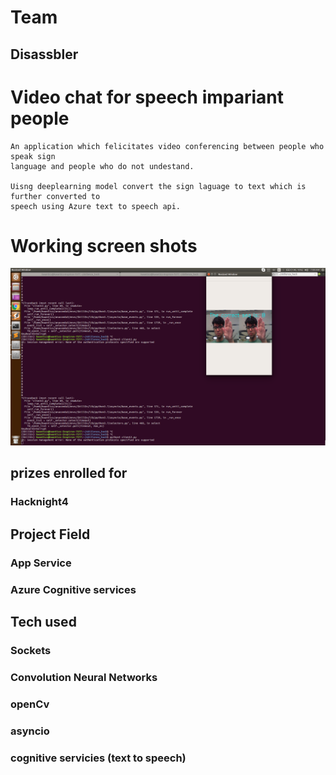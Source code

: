 # Team
## Disassbler

# Video chat for speech impariant people
	
	An application which felicitates video conferencing between people who speak sign
	language and people who do not undestand.

	Uisng deeplearning model convert the sign laguage to text which is further converted to
	speech using Azure text to speech api.

# Working screen shots
<img src="support_images/ssplay.png">



## prizes enrolled for 

### Hacknight4

## Project Field
### App Service
### Azure Cognitive services


## Tech used
### Sockets 
### Convolution Neural Networks
### openCv
### asyncio
### cognitive servicies (text to speech)



